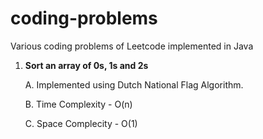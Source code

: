# coding-problems
Various coding problems of Leetcode implemented in Java

1. **Sort an array of 0s, 1s and 2s**

    A. Implemented using Dutch National Flag Algorithm.
    
    B. Time Complexity - O(n)
    
    C. Space Complecity - O(1)

